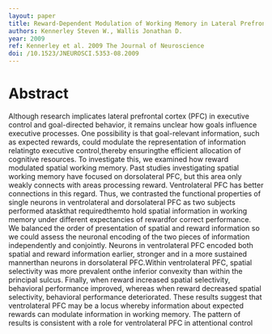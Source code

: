 ```yaml
---
layout: paper
title: Reward-Dependent Modulation of Working Memory in Lateral Prefrontal Cortex
authors: Kennerley Steven W., Wallis Jonathan D. 
year: 2009
ref: Kennerley et al. 2009 The Journal of Neuroscience
doi: /10.1523/JNEUROSCI.5353-08.2009
---
```


# Abstract

Although research implicates lateral prefrontal cortex (PFC) in executive control and goal-directed behavior, it remains unclear how
goals influence executive processes. One possibility is that goal-relevant information, such as expected rewards, could modulate the
representation of information relatingto executive control,thereby ensuringthe efficient allocation of cognitive resources. To investigate
this, we examined how reward modulated spatial working memory. Past studies investigating spatial working memory have focused on
dorsolateral PFC, but this area only weakly connects with areas processing reward. Ventrolateral PFC has better connections in this
regard. Thus, we contrasted the functional properties of single neurons in ventrolateral and dorsolateral PFC as two subjects performed
ataskthat requiredthemto hold spatial information in working memory under different expectancies of rewardfor correct performance.
We balanced the order of presentation of spatial and reward information so we could assess the neuronal encoding of the two pieces of
information independently and conjointly. Neurons in ventrolateral PFC encoded both spatial and reward information earlier, stronger
and in a more sustained mannerthan neurons in dorsolateral PFC.Within ventrolateral PFC, spatial selectivity was more prevalent onthe
inferior convexity than within the principal sulcus. Finally, when reward increased spatial selectivity, behavioral performance improved,
whereas when reward decreased spatial selectivity, behavioral performance deteriorated. These results suggest that ventrolateral PFC
may be a locus whereby information about expected rewards can modulate information in working memory. The pattern of results is
consistent with a role for ventrolateral PFC in attentional control